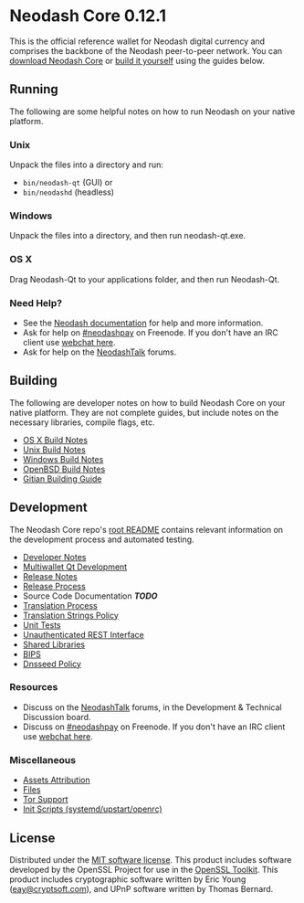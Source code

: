 Neodash Core 0.12.1
=====================

This is the official reference wallet for Neodash digital currency and comprises the backbone of the Neodash peer-to-peer network. You can [download Neodash Core](https://www.neodash.org/downloads/) or [build it yourself](#building) using the guides below.

Running
---------------------
The following are some helpful notes on how to run Neodash on your native platform.

### Unix

Unpack the files into a directory and run:

- `bin/neodash-qt` (GUI) or
- `bin/neodashd` (headless)

### Windows

Unpack the files into a directory, and then run neodash-qt.exe.

### OS X

Drag Neodash-Qt to your applications folder, and then run Neodash-Qt.

### Need Help?

* See the [Neodash documentation](https://neodashpay.atlassian.net/wiki/display/DOC)
for help and more information.
* Ask for help on [#neodashpay](http://webchat.freenode.net?channels=neodashpay) on Freenode. If you don't have an IRC client use [webchat here](http://webchat.freenode.net?channels=neodashpay).
* Ask for help on the [NeodashTalk](https://neodashtalk.org/) forums.

Building
---------------------
The following are developer notes on how to build Neodash Core on your native platform. They are not complete guides, but include notes on the necessary libraries, compile flags, etc.

- [OS X Build Notes](build-osx.md)
- [Unix Build Notes](build-unix.md)
- [Windows Build Notes](build-windows.md)
- [OpenBSD Build Notes](build-openbsd.md)
- [Gitian Building Guide](gitian-building.md)

Development
---------------------
The Neodash Core repo's [root README](/README.md) contains relevant information on the development process and automated testing.

- [Developer Notes](developer-notes.md)
- [Multiwallet Qt Development](multiwallet-qt.md)
- [Release Notes](release-notes.md)
- [Release Process](release-process.md)
- Source Code Documentation ***TODO***
- [Translation Process](translation_process.md)
- [Translation Strings Policy](translation_strings_policy.md)
- [Unit Tests](unit-tests.md)
- [Unauthenticated REST Interface](REST-interface.md)
- [Shared Libraries](shared-libraries.md)
- [BIPS](bips.md)
- [Dnsseed Policy](dnsseed-policy.md)

### Resources
* Discuss on the [NeodashTalk](https://neodashtalk.org/) forums, in the Development & Technical Discussion board.
* Discuss on [#neodashpay](http://webchat.freenode.net/?channels=neodashpay) on Freenode. If you don't have an IRC client use [webchat here](http://webchat.freenode.net/?channels=neodashpay).

### Miscellaneous
- [Assets Attribution](assets-attribution.md)
- [Files](files.md)
- [Tor Support](tor.md)
- [Init Scripts (systemd/upstart/openrc)](init.md)

License
---------------------
Distributed under the [MIT software license](http://www.opensource.org/licenses/mit-license.php).
This product includes software developed by the OpenSSL Project for use in the [OpenSSL Toolkit](https://www.openssl.org/). This product includes
cryptographic software written by Eric Young ([eay@cryptsoft.com](mailto:eay@cryptsoft.com)), and UPnP software written by Thomas Bernard.
